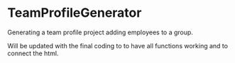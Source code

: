# TeamProfileGenerator

Generating a team profile project adding employees to a group.

Will be updated with the final coding to to have all functions working and to connect the html.

